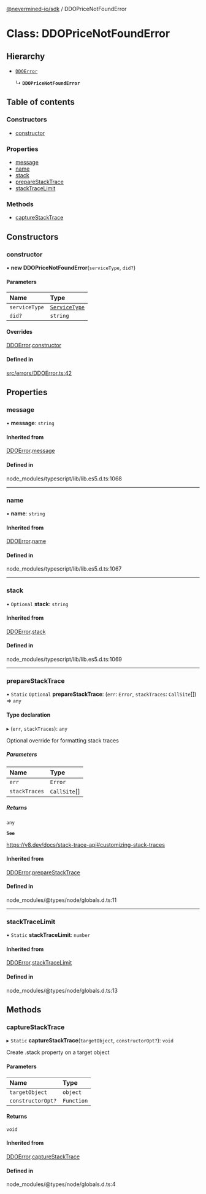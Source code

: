 [@nevermined-io/sdk](../code-reference.md) / DDOPriceNotFoundError

# Class: DDOPriceNotFoundError

## Hierarchy

- [`DDOError`](DDOError.md)

  ↳ **`DDOPriceNotFoundError`**

## Table of contents

### Constructors

- [constructor](DDOPriceNotFoundError.md#constructor)

### Properties

- [message](DDOPriceNotFoundError.md#message)
- [name](DDOPriceNotFoundError.md#name)
- [stack](DDOPriceNotFoundError.md#stack)
- [prepareStackTrace](DDOPriceNotFoundError.md#preparestacktrace)
- [stackTraceLimit](DDOPriceNotFoundError.md#stacktracelimit)

### Methods

- [captureStackTrace](DDOPriceNotFoundError.md#capturestacktrace)

## Constructors

### constructor

• **new DDOPriceNotFoundError**(`serviceType`, `did?`)

#### Parameters

| Name          | Type                                              |
| :------------ | :------------------------------------------------ |
| `serviceType` | [`ServiceType`](../code-reference.md#servicetype) |
| `did?`        | `string`                                          |

#### Overrides

[DDOError](DDOError.md).[constructor](DDOError.md#constructor)

#### Defined in

[src/errors/DDOError.ts:42](https://github.com/nevermined-io/sdk-js/blob/bb26f8ab/src/errors/DDOError.ts#L42)

## Properties

### message

• **message**: `string`

#### Inherited from

[DDOError](DDOError.md).[message](DDOError.md#message)

#### Defined in

node_modules/typescript/lib/lib.es5.d.ts:1068

---

### name

• **name**: `string`

#### Inherited from

[DDOError](DDOError.md).[name](DDOError.md#name)

#### Defined in

node_modules/typescript/lib/lib.es5.d.ts:1067

---

### stack

• `Optional` **stack**: `string`

#### Inherited from

[DDOError](DDOError.md).[stack](DDOError.md#stack)

#### Defined in

node_modules/typescript/lib/lib.es5.d.ts:1069

---

### prepareStackTrace

▪ `Static` `Optional` **prepareStackTrace**: (`err`: `Error`, `stackTraces`: `CallSite`[]) => `any`

#### Type declaration

▸ (`err`, `stackTraces`): `any`

Optional override for formatting stack traces

##### Parameters

| Name          | Type         |
| :------------ | :----------- |
| `err`         | `Error`      |
| `stackTraces` | `CallSite`[] |

##### Returns

`any`

**`See`**

https://v8.dev/docs/stack-trace-api#customizing-stack-traces

#### Inherited from

[DDOError](DDOError.md).[prepareStackTrace](DDOError.md#preparestacktrace)

#### Defined in

node_modules/@types/node/globals.d.ts:11

---

### stackTraceLimit

▪ `Static` **stackTraceLimit**: `number`

#### Inherited from

[DDOError](DDOError.md).[stackTraceLimit](DDOError.md#stacktracelimit)

#### Defined in

node_modules/@types/node/globals.d.ts:13

## Methods

### captureStackTrace

▸ `Static` **captureStackTrace**(`targetObject`, `constructorOpt?`): `void`

Create .stack property on a target object

#### Parameters

| Name              | Type       |
| :---------------- | :--------- |
| `targetObject`    | `object`   |
| `constructorOpt?` | `Function` |

#### Returns

`void`

#### Inherited from

[DDOError](DDOError.md).[captureStackTrace](DDOError.md#capturestacktrace)

#### Defined in

node_modules/@types/node/globals.d.ts:4
